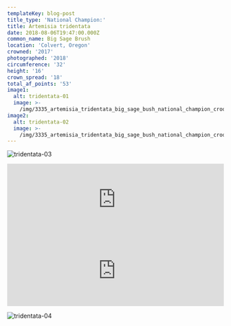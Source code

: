 ```yaml
---
templateKey: blog-post
title_type: 'National Champion:'
title: Artemisia tridentata
date: 2018-08-06T19:47:00.000Z
common_name: Big Sage Brush
location: 'Colvert, Oregon'
crowned: '2017'
photographed: '2018'
circumference: '32'
height: '16'
crown_spread: '18'
total_af_points: '53'
image1:
  alt: tridentata-01
  image: >-
    /img/3335_artemisia_tridentata_big_sage_bush_national_champion_crooked_river_national_grasslands_oregon_8-6-2018_american_forests_brian_kelley_detail.jpg
image2:
  alt: tridentata-02
  image: >-
    /img/3335_artemisia_tridentata_big_sage_bush_national_champion_crooked_river_national_grasslands_oregon_8-6-2018_american_forests_brian_kelley_full.jpg
---
```

![tridentata-03](/img/3335_artemisia_tridentata_big_sage_bush_national_champion_crooked_river_national_grasslands_oregon_8-6-2018_american_forests_brian_kelley_scale.jpg)

<iframe width="100%" height="166" scrolling="no" frameborder="no" allow="autoplay" src="https://w.soundcloud.com/player/?url=https%3A//api.soundcloud.com/tracks/606110214&color=%23ff5500&auto_play=false&hide_related=false&show_comments=true&show_user=true&show_reposts=false&show_teaser=true"></iframe>

<iframe width="100%" height="166" scrolling="no" frameborder="no" allow="autoplay" src="https://w.soundcloud.com/player/?url=https%3A//api.soundcloud.com/tracks/606110424&color=%23ff5500&auto_play=false&hide_related=false&show_comments=true&show_user=true&show_reposts=false&show_teaser=true"></iframe>

![tridentata-04](/img/3335_artemisia_tridentata_big_sage_bush_national_champion_crooked_river_national_grasslands_oregon_8-6-2018_american_forests_brian_kelley_leaf.jpg)

